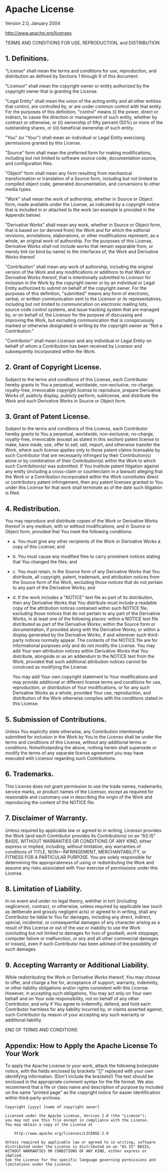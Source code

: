 Apache License
==============
Version 2.0, January 2004

http://www.apache.org/licenses

TERMS AND CONDITIONS FOR USE, REPRODUCTION, and DISTRIBUTION

## 1. Definitions.

"License" shall mean the terms and conditions for use, reproduction,
and distribution as defined by Sections 1 through 9 of this document.

"Licensor" shall mean the copyright owner or entity authorized by  the
copyright owner that is granting the License.

"Legal Entity" shall mean the union of the acting entity and all other
entities that control, are controlled by, or are under common control
with that entity. For the purposes of this definition, "control" means
(i) the power, direct or indirect, to cause the direction or management
of such entity, whether by contract or otherwise, or (ii) ownership of
fifty percent (50%) or more of the outstanding shares, or (iii)
beneficial ownership of such entity.

"You" (or "Your") shall mean an individual or Legal Entity exercising
permissions granted by this License.

"Source" form shall mean the preferred form for making modifications,
including but not limited to software source code, documentation source,
and configuration files.

"Object" form shall mean any form resulting from mechanical
transformation or translation of a Source form, including but not
limited to compiled object code, generated documentation, and
conversions to other media types.

"Work" shall mean the work of authorship, whether in Source or Object
form, made available under the License, as indicated by a copyright
notice that is included in or attached to the work (an example is
provided in the Appendix below).

"Derivative Works" shall mean any work, whether in Source or Object
form, that is based on (or derived from) the Work and for which the
editorial revisions, annotations, elaborations, or other modifications
represent, as a whole, an original work of authorship. For the purposes
of this License, Derivative Works shall not include works that remain
separable from, or merely link (or bind by name) to the interfaces of,
the Work and Derivative Works thereof.

"Contribution" shall mean any work of authorship, including the original
version of the Work and any modifications or additions to that Work or
Derivative Works thereof, that is intentionally submitted to Licensor
for inclusion in the Work by the copyright owner or by an individual or
Legal Entity authorized to submit on behalf of the copyright owner. For
the purposes of this definition, "submitted" means any form of
electronic, verbal, or written communication sent to the Licensor or its
representatives, including but not limited to communication on
electronic mailing lists, source code control systems, and issue
tracking system that are managed by, or on behalf of, the Licensor for
the purpose of discussing and improving the Work, but excluding
communication that is conspicuously marked or otherwise designated in
writing by the copyright owner as "Not a Contribution."

"Contributor" shall mean Licensor and any individual or Legal Entity on
behalf of whom a Contribution has been received by Licensor and
subsequently incorporated within the Work.

## 2. Grant of Copyright License.

Subject to the terms and conditions of this License, each Contributor
hereby grants to You a perpetual, worldwide, non-exclusive, no-charge,
royalty-free, irrevocable copyright license to reproduce, prepare
Derivative Works of, publicly display, publicly perform, sublicense, and
distribute the Work and such Derivative Works in Source or Object form.

## 3. Grant of Patent License.

Subject to the terms and conditions of this License, each Contributor
hereby grants to You a perpetual, worldwide, non-exclusive, no-charge,
royalty-free, irrevocable (except as stated in this section) patent
license to make, have made, use, offer to sell, sell, import, and
otherwise transfer the Work, where such license applies only to those
patent claims licensable by such Contributor that are necessarily
infringed by their Contribution(s) alone or by combination of their
Contribution(s) within the Work to which such Contribition(s) was
submitted. If You institute patent litigation against any entity
(including a cross-claim or counterclaim in a lawsuit) alleging that the
Work or a Contribution incorporated within the Work constitutes direct
or contributory patent infringement, then any patent licenses granted to
You under this License for that work shall terminate as of the date such
litigation is filed.

## 4. Redistribution.

You may reproduce and distribute copies of the Work or Derivative Works
thereof in any medium, with or without modifications, and in Source or
Object form, provided that You meet the following conditions:

* a. You must give any other recipients of the Work or Derivative Works a
  copy of this License; and
* b. You must cause any modified files to carry prominent notices stating
  that You changed the files; and
* c. You must retain, in the Source form of any Derivative Works that
  You distribute, all copyright, patent, trademark, and attribution
  notices from the Source form of the Work, excluding those notices that
  do not pertain to any part of the Derivative Works; and
* d. If the work includes a "NOTICE" text file as part of its
  distribution, then any Derivative Works that You distribute must
  include a readable copy of the attribution notices contained within
  such NOTICE file, excluding those notices that do not pertain to any
  part of the Derivative Works, in at least one of the following places:
  within a NOTICE text file distributed as part of the Derivative Works;
  within the Source form or documentation, if provided along with the
  Derivative Works; or within a display generated by the Derivative
  Works, if and wherever such third-party notices normally appear. The
  contents of the NOTICE file are for informational purposes only and do
  not modify the License. You may add Your own attribution notices
  within Derivative Works that You distribute, alongside or as an
  addendum to the NOTICE text from the Work, provided that such
  additional attribution notices cannot be construed as modifying the
  License.

  You may add Your own copyright statement to Your modifications and may
  provide additional or different license terms and conditions for use,
  reproduction, or distribution of Your modifications, or for any such
  Derivative Works as a whole, provided Your use, reproduction, and
  distribution of the Work otherwise complies with the conditions stated
  in this License.

## 5. Submission of Contributions.

Unless You explicitly state otherwise, any Contribution intentionally
submitted for inclusion in the Work by You to the Licenso shall be under
the terms and conditions of this License, without any additional terms
or conditions. Notwithstanding the above, nothing herein shall supersede
or modify the terms of any separate license agreement you may have
executed with Licensor regarding such Contributions.

## 6. Trademarks.

This License does not grant permission to use the trade names,
trademarks, service marks, or product names of the Licensor, except as
required for reasonable and customary use in describing the origin of
the Work and reproducing the content of the NOTICE file.

## 7. Disclaimer of Warranty.

Unless required by applicable law or agreed to in writing, Licensor
provides the Work (and each Contributor provides its Contributions) on
an "AS IS" BASIS, WITHOUT WARRANTIES OR CONDITIONS OF ANY KIND, either
express or implied, including, without limitation, any warranties of
conditions of TITLE, NON=-INFRINGEMENT, MERCHANTABILITY, or FITNESS FOR
A PARTICULAR PURPOSE. You are solely responsible for determining the
appropriateness of using or redistributing the Work and assume any risks
associated with Your exercise of permissions under this License.

## 8. Limitation of Liability.

In no event and under no legal theory, wehther in tort (including
neglicence), contract, or otherwise, unless required by applicable law
(such as deliberate and grossly negligent acts) or agreed to in writing,
shall any Contributor be liable to You for damages, including any
direct, indirect, special, incidental, or consequential damages of any
character arising as a result of this License or out of the use or
inability to use the Work (uncluding but not limited to damages for loss
of goodwill, work stoppage, computer failure or malfunction, or any and
all other commercial damages or losses), even if such Contributor has
been advised of the possibility of such damages.

## 9. Accepting Warranty or Additional Liability.

While redistributing the Work or Derivative Works thereof, You may
choose to offer, and charge a fee for, acceptance of support, warranty,
indemnity, or other liability obligations and/or rights consistent with
this License. However, in accepting such obligations, You may act only
on Your own behalf and on Your sole responsibility, not on behalf of any
other Contributor, and only if You agree to indemnify, defend, and hold
each Contributor harmless for any liability incurred by, or claims
asserted against, such Contributor by reason of your accepting any such
warranty or additional liability.

END OF TERMS AND CONDITIONS

## Appendix: How to Apply the Apache License To Your Work

To apply the Apache License to your work, attack the following
boilerplate notice, with the fields enclosed by brackets "[]" replaced
with your own identifying information. (Don't include the brackets!) The
text should be enclosed in the appropriate comment syntax for the file
format. We also recommend that a file or class name and description of
purpose by included on the same "printed page" as the copyright notice
for easier identification within third-party archives.

    Copyright [yyyy] [name of copyright owner]

    Licensed under the Apache License, Version 2.0 (the "License");
    you may not use this file except in compliance with the License.
    You may obtain a copy of the License at

        http://www.apache.org/licenses/LICENSE-2.0

    Unless required by applicable law or agreed to in writing, software
    distributed under the License is distributed on an "AS IS" BASIS,
    WITHOUT WARRANTIES OR CONDITIONS OF ANY KIND, either express or implied.
    See the License for the specific language governing permissions and
    limitations under the License.
